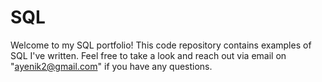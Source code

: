 # SQL
Welcome to my SQL portfolio! This code repository contains examples of SQL I've written. Feel free to take a look and reach out via email on "ayenik2@gmail.com" if you have any questions.

